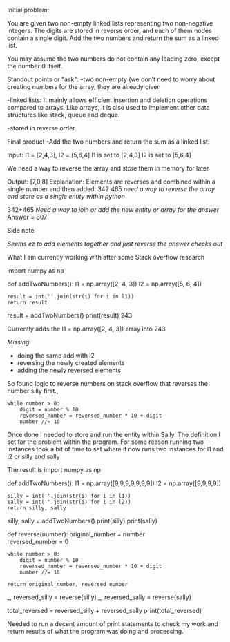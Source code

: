 Initial problem:

You are given two non-empty linked lists representing two non-negative integers. The digits are stored in reverse order, and each of them 
nodes contain a single digit. Add the two numbers and return the sum as a linked list.

You may assume the two numbers do not contain any leading zero, except the number 0 itself.

Standout points or "ask":
-two non-empty (we don’t need to worry about creating numbers for the array, they are already given

-linked lists: It mainly allows efficient insertion and deletion operations compared to arrays. 
Like arrays, it is also used to implement other data structures like stack, queue and deque. 


-stored in reverse order

Final product 
-Add the two numbers and return the sum as a linked list.

Input: l1 = [2,4,3], l2 = [5,6,4]
l1 is set to [2,4,3]
l2 is set to [5,6,4]

We need a way to reverse the array and store them in memory for later


Output: [7,0,8]
Explanation: 
Elements are reverses and combined within a single number and then added.
342
465
*need a way to reverse the array and store as a single entity within python*


342+465 *Need a way to join or add the new entity or array for the answer*  
Answer = 807

Side note

*Seems ez to add elements together and just reverse the answer*
*checks out*

What I am currently working with after some Stack overflow research 

import numpy as np

def addTwoNumbers():
    l1 = np.array([2, 4, 3])
    l2 = np.array([5, 6, 4])
    
    result = int(''.join(str(i) for i in l1))
    return result

result = addTwoNumbers()
print(result)
243

Currently adds the l1 = np.array([2, 4, 3]) array into 243

*Missing*
- doing the same add with l2
- reversing the newly created elements
- adding the newly reversed elements 

So found logic to reverse numbers on stack overflow that reverses the number silly first.,

    while number > 0:  
        digit = number % 10  
        reversed_number = reversed_number * 10 + digit  
        number //= 10 
Once done I needed to store and run the entity within Sally. The definition I set for the problem within the program.
For some reason running two instances took a bit of time to set where it now runs two instances for l1 and l2 or silly and sally 


The result is import numpy as np

def addTwoNumbers():
    l1 = np.array([9,9,9,9,9,9,9])
    l2 = np.array([9,9,9,9])
    
    silly = int(''.join(str(i) for i in l1))
    sally = int(''.join(str(i) for i in l2))
    return silly, sally  

silly, sally = addTwoNumbers()
print(silly)
print(sally)

def reverse(number):
    original_number = number  
    reversed_number = 0  

    while number > 0:  
        digit = number % 10  
        reversed_number = reversed_number * 10 + digit  
        number //= 10  
    
    return original_number, reversed_number  

_, reversed_silly = reverse(silly)
_, reversed_sally = reverse(sally)



total_reversed = reversed_silly + reversed_sally
print(total_reversed)

Needed to run a decent amount of print statements to check my work and return results of what the program was doing and processing. 



